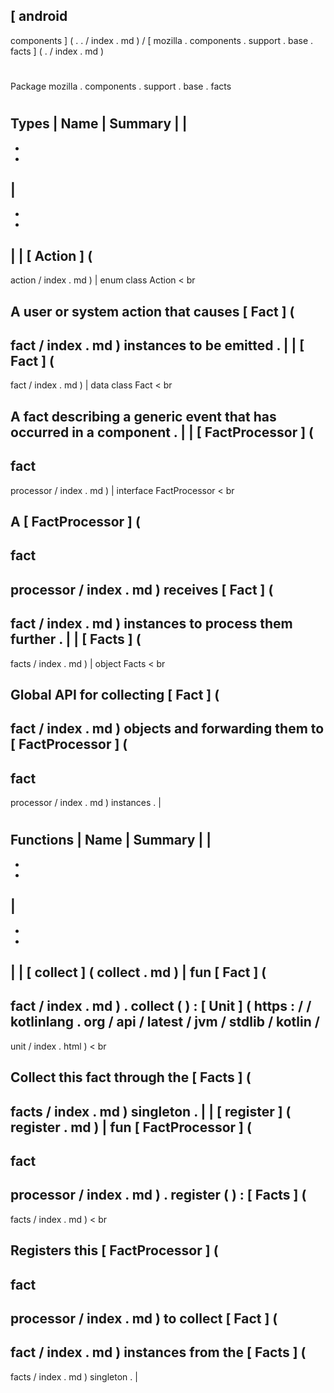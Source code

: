 [
android
-
components
]
(
.
.
/
index
.
md
)
/
[
mozilla
.
components
.
support
.
base
.
facts
]
(
.
/
index
.
md
)
#
#
Package
mozilla
.
components
.
support
.
base
.
facts
#
#
#
Types
|
Name
|
Summary
|
|
-
-
-
|
-
-
-
|
|
[
Action
]
(
-
action
/
index
.
md
)
|
enum
class
Action
<
br
>
A
user
or
system
action
that
causes
[
Fact
]
(
-
fact
/
index
.
md
)
instances
to
be
emitted
.
|
|
[
Fact
]
(
-
fact
/
index
.
md
)
|
data
class
Fact
<
br
>
A
fact
describing
a
generic
event
that
has
occurred
in
a
component
.
|
|
[
FactProcessor
]
(
-
fact
-
processor
/
index
.
md
)
|
interface
FactProcessor
<
br
>
A
[
FactProcessor
]
(
-
fact
-
processor
/
index
.
md
)
receives
[
Fact
]
(
-
fact
/
index
.
md
)
instances
to
process
them
further
.
|
|
[
Facts
]
(
-
facts
/
index
.
md
)
|
object
Facts
<
br
>
Global
API
for
collecting
[
Fact
]
(
-
fact
/
index
.
md
)
objects
and
forwarding
them
to
[
FactProcessor
]
(
-
fact
-
processor
/
index
.
md
)
instances
.
|
#
#
#
Functions
|
Name
|
Summary
|
|
-
-
-
|
-
-
-
|
|
[
collect
]
(
collect
.
md
)
|
fun
[
Fact
]
(
-
fact
/
index
.
md
)
.
collect
(
)
:
[
Unit
]
(
https
:
/
/
kotlinlang
.
org
/
api
/
latest
/
jvm
/
stdlib
/
kotlin
/
-
unit
/
index
.
html
)
<
br
>
Collect
this
fact
through
the
[
Facts
]
(
-
facts
/
index
.
md
)
singleton
.
|
|
[
register
]
(
register
.
md
)
|
fun
[
FactProcessor
]
(
-
fact
-
processor
/
index
.
md
)
.
register
(
)
:
[
Facts
]
(
-
facts
/
index
.
md
)
<
br
>
Registers
this
[
FactProcessor
]
(
-
fact
-
processor
/
index
.
md
)
to
collect
[
Fact
]
(
-
fact
/
index
.
md
)
instances
from
the
[
Facts
]
(
-
facts
/
index
.
md
)
singleton
.
|
